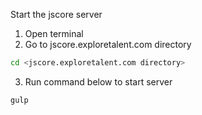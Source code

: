Start the jscore server

1. Open terminal
2. Go to jscore.exploretalent.com directory

```sh
cd <jscore.exploretalent.com directory>
```

3. Run command below to start server

```sh
gulp
```